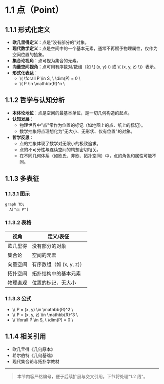 # 1.1 点（Point）

## 1.1.1 形式化定义

- **欧几里得定义**：点是"没有部分的"对象。
- **现代数学定义**：点是空间中的一个基本元素，通常不再赋予物理属性，仅作为空间位置的抽象。
- **集合论视角**：点可视为集合的元素。
- **向量空间视角**：点可用有序数对/数组（如 \\( (x, y) \\) 或 \\( (x, y, z) \\)）表示。
- **形式化表达**：
  - \\( \forall P \in S, \ \dim(P) = 0 \\
  - \\( P \in \mathbb{R}^n \\

## 1.1.2 哲学与认知分析

- **本体论地位**：点是空间的最基本单位，是一切几何构造的起点。
- **认知发展**：
  - 物理世界中"点"常作为位置的标记（如地图上的点、纸上的标记）。
  - 数学抽象将点理想化为"无大小、无形状、仅有位置"的对象。
- **哲学反思**：
  - 点的抽象体现了数学对无限小的极致追求。
  - 点的不可分性与连续空间的构想密切相关。
  - 在不同几何体系（如欧氏、非欧、拓扑空间）中，点的角色和属性可能不同。

## 1.1.3 多表征

### 1.1.3.1 图示

```mermaid
graph TD;
  A["点 P"]
```

### 1.1.3.2 表格

| 视角         | 定义/表征                      |
|--------------|-------------------------------|
| 欧几里得     | 没有部分的对象                 |
| 集合论       | 空间的元素                     |
| 向量空间     | 有序数组（如 (x, y, z)）       |
| 拓扑空间     | 拓扑结构中的基本元素           |
| 物理直观     | 位置的标记，无大小             |

### 1.1.3.3 公式

- \\( P = (x, y) \in \mathbb{R}^2 \\
- \\( P = (x, y, z) \in \mathbb{R}^3 \\
- \\( \forall P \in S, \ \dim(P) = 0 \\

## 1.1.4 相关引用

- 欧几里得《几何原本》
- 希尔伯特《几何基础》
- 现代集合论与拓扑学教材

---

> 本节内容严格编号，便于后续扩展与交叉引用。下节将处理"1.2 线"。

